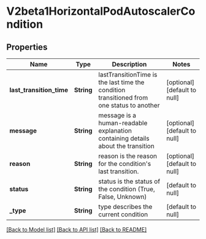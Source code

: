 # V2beta1HorizontalPodAutoscalerCondition

## Properties
Name | Type | Description | Notes
------------ | ------------- | ------------- | -------------
**last_transition_time** | **String** | lastTransitionTime is the last time the condition transitioned from one status to another | [optional] [default to null]
**message** | **String** | message is a human-readable explanation containing details about the transition | [optional] [default to null]
**reason** | **String** | reason is the reason for the condition&#39;s last transition. | [optional] [default to null]
**status** | **String** | status is the status of the condition (True, False, Unknown) | [default to null]
**_type** | **String** | type describes the current condition | [default to null]

[[Back to Model list]](../README.md#documentation-for-models) [[Back to API list]](../README.md#documentation-for-api-endpoints) [[Back to README]](../README.md)


